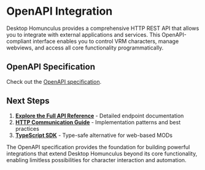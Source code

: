 # OpenAPI Integration

Desktop Homunculus provides a comprehensive HTTP REST API that allows you to integrate with external applications and
services.
This OpenAPI-compliant interface enables you to control VRM characters, manage webviews, and access all core
functionality programmatically.

## OpenAPI Specification

Check out the [OpenAPI specification](./open-api.html).

## Next Steps

1. **[Explore the Full API Reference](./reference.md)** - Detailed endpoint documentation
2. **[HTTP Communication Guide](./http-communication.md)** - Implementation patterns and best practices
3. **[TypeScript SDK](../sdk/index.md)** - Type-safe alternative for web-based MODs

The OpenAPI specification provides the foundation for building powerful integrations that extend Desktop Homunculus
beyond its core functionality, enabling limitless possibilities for character interaction and automation.

